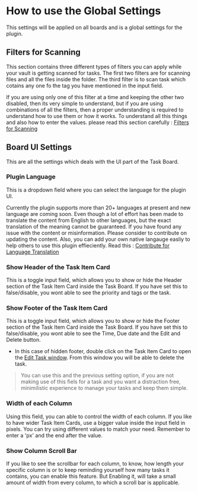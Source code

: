 # How to use the Global Settings

This settings will be applied on all boards and is a global settings for the plugin.

## Filters for Scanning

This section contains three different types of filters you can apply while your vault is getting scanned for tasks. The first two filters are for scanning files and all the files inside the folder. The third filter is to scan task which cotains any one fo the tag you have mentioned in the input field.

If you are using only one of this filter at a time and keeping the other two disabled, then its very simple to understand, but if you are using combinations of all the filters, then a proper understanding is required to understand how to use them or how it works. To understand all this things and also how to enter the values. please read this section carefully : [Filters for Scanning](../Features/Filters_for_Scanning.md)

## Board UI Settings

This are all the settings which deals with the UI part of the Task Board.

### Plugin Language

This is a dropdown field where you can select the language for the plugin UI.

Currently the plugin supports more than 20+ languages at present and new language are coming soon. Even though a lot of effort has been made to translate the content from English to other languages, but the exact translation of the meaning cannot be guaranteed. If you have found any issue with the content or misinformation. Please consider to contribute on updating the content. Also, you can add your own native langauge easliy to help others to use this plugin effieciently. Read this : [Contribute for Language Translation](../Advanced/Contribution_For_Languages.md)


### Show Header of the Task Item Card

This is a toggle input field, which allows you to show or hide the Header section of the Task Item Card inside the Task Board. If you have set this to false/disable, you wont able to see the priority and tags or the task.

### Show Footer of the Task Item Card

This is a toggle input field, which allows you to show or hide the Footer section of the Task Item Card inside the Task Board. If you have set this to false/disable, you wont able to see the Time, Due date and the Edit and Delete button.

- In this case of hidden footer, double click on the Task Item Card to open the [Edit Task window](docs/Features/EditTaskWindow.md). From this window you will be able to delete the task.

> You can use this and the previous setting option, if you are not making use of this fiels for a task and you want a distraction free, minimilistic experience to manage your tasks and keep them simple.

### Width of each Column

Using this field, you can able to control the width of each column. If you like to have wider Task Item Cards, use a bigger value inside the input field in pixels. You can try using different values to match your need. Remember to enter a 'px' and the end after the value.


### Show Column Scroll Bar

If you like to see the scrollbar for each column, to know, how length your specific column is or to keep reminding yourself how many tasks it contains, you can enable this feature. But Enabling it, will take a small amount of width from every column, to which a scroll bar is applicable.

###



